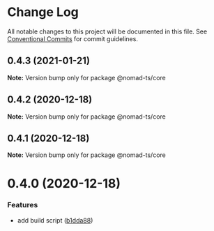 # Change Log

All notable changes to this project will be documented in this file.
See [Conventional Commits](https://conventionalcommits.org) for commit guidelines.

## 0.4.3 (2021-01-21)

**Note:** Version bump only for package @nomad-ts/core





## 0.4.2 (2020-12-18)

**Note:** Version bump only for package @nomad-ts/core





## 0.4.1 (2020-12-18)

**Note:** Version bump only for package @nomad-ts/core





# 0.4.0 (2020-12-18)


### Features

* add build script ([b1dda88](https://github.com/tchupp/nomad-ts/commit/b1dda88ff7e2d69874225c6ad3deba8ae71143a9))
